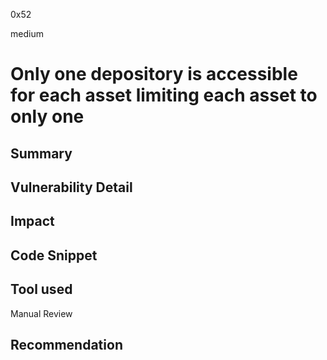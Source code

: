 0x52

medium

# Only one depository is accessible for each asset limiting each asset to only one

## Summary

## Vulnerability Detail

## Impact

## Code Snippet

## Tool used

Manual Review

## Recommendation
